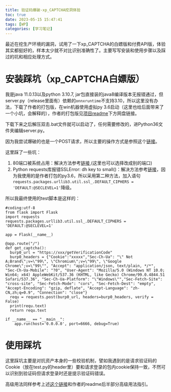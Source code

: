 ```yaml
---
title: 验证码爆破-xp_CAPTCHA挖洞体验
toc: true
date: 2023-05-15 15:47:41
tags: [WP]
categories: [学习笔记]
---
```


最近在挖生产环境的漏洞，试用了一下xp_CAPTCHA的白嫖版和付费API版，体验其实都挺好的，样本太少就不对比识别准确性了。主要写写安装和使用步骤以及踩过的坑和相应处理方式。

# 安装踩坑（xp_CAPTCHA白嫖版）

我是java 11.0.13以及python 3.10.7, jar包直接装的java8编译版本无报错通过，但server.py（release里面有）依赖的`onnxruntime`不支持3.10，所以这里没有办法，下载了作者的打包版，在win机器使用虚拟py 3.6启动（这里也给后面带来了一个小坑，会解释的），作者的打包版见[项目readme](https://github.com/smxiazi/NEW_xp_CAPTCHA)下方网盘链接。

下载下来之后解压双击.bat文件就可以启动了，任何需要修改的，进Python36文件夹编辑server.py。

因为我尝试爆破的也是一个POST请求，所以主要的操作方式是参照这个[链接](https://mp.weixin.qq.com/s/iA9XEuoTyjOAxSDoIJsm5Q)。

这里踩了一些坑：

1. 80端口被系统占用：解决方法参考[链接](https://blog.csdn.net/weixin_41377835/article/details/112302893),(这里也可以选择改成别的端口)
2. Python requests库报错SSLError: dh key to small()：解决方法参考[链接](https://blog.csdn.net/weixin_47383889/article/details/125019751)，因为我使用的是作者打包的py3.6，所以采用第二种方法，加入语句`requests.packages.urllib3.util.ssl_.DEFAULT_CIPHERS = 'DEFAULT:@SECLEVEL=1'`降级。

所以我最终使用的test脚本是这样的：

```
#coding:utf-8
from flask import Flask
import requests
requests.packages.urllib3.util.ssl_.DEFAULT_CIPHERS = 'DEFAULT:@SECLEVEL=1'

app = Flask(__name__)

@app.route("/")
def get_captcha():
  burp0_url = "https://xxx/getVerificationCode"
  burp0_headers = {"Cookie":"xxxxx","Sec-Ch-Ua": "\" Not A;Brand\";v=\"99\", \"Chromium\";v=\"99\", \"Google Chrome\";v=\"99\"", "Accept": "application/json, text/plain, */*", "Sec-Ch-Ua-Mobile": "?0", "User-Agent": "Mozilla/5.0 (Windows NT 10.0; Win64; x64) AppleWebKit/537.36 (KHTML, like Gecko) Chrome/99.0.4844.51 Safari/537.36", "Sec-Ch-Ua-Platform": "\"Windows\"","Sec-Fetch-Site": "cross-site", "Sec-Fetch-Mode": "cors", "Sec-Fetch-Dest": "empty", "Accept-Encoding": "gzip, deflate", "Accept-Language": "zh-CN,zh;q=0.9", "Connection": "close"}
  requ = requests.post(burp0_url, headers=burp0_headers, verify = False)
  print(requ.text)
  return requ.text

if __name__ == "__main__":
    app.run(host='0.0.0.0', port=6666, debug=True)
```

# 使用踩坑

这里踩坑主要是对抗资产本身的一些校验机制，譬如我遇到的是请求验证码的Cookie（放在test.py的header里）要和请求登录的包内cookie保持一致，不然可以识别到验证码但请求登录时还是提示验证码错误。

高级用法同样参考上述[这个链接](https://mp.weixin.qq.com/s/iA9XEuoTyjOAxSDoIJsm5Q)和作者的readme后半部分高级用法指引。